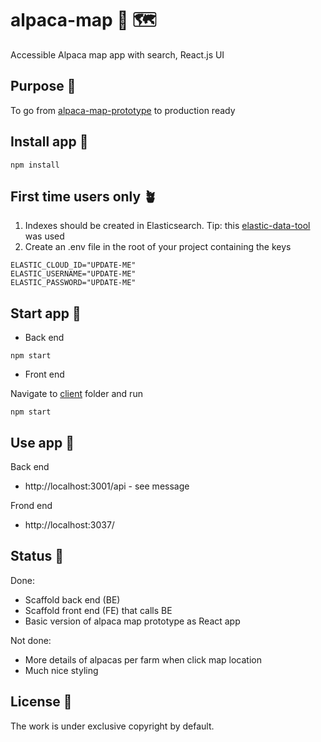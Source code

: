 # alpaca-map 🦙 🗺

Accessible Alpaca map app with search, React.js UI

## Purpose 💖

To go from [alpaca-map-prototype](https://github.com/purplebugs/alpaca-map-prototype) to production ready

## Install app 🐣

```
npm install
```

## First time users only 🪴

1. Indexes should be created in Elasticsearch. Tip: this [elastic-data-tool](https://github.com/purplebugs/elastic-data-tool)
   was used
2. Create an .env file in the root of your project containing the keys

```
ELASTIC_CLOUD_ID="UPDATE-ME"
ELASTIC_USERNAME="UPDATE-ME"
ELASTIC_PASSWORD="UPDATE-ME"
```

## Start app 🚀

- Back end

```
npm start
```

- Front end

Navigate to [client](./client) folder and run

```
npm start
```

## Use app 🎷

Back end

- http://localhost:3001/api - see message

Frond end

- http://localhost:3037/

## Status 🚜

Done:

- Scaffold back end (BE)
- Scaffold front end (FE) that calls BE
- Basic version of alpaca map prototype as React app

Not done:

- More details of alpacas per farm when click map location
- Much nice styling

## License 📝

The work is under exclusive copyright by default.
